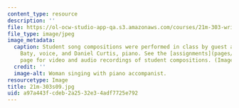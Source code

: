 ```yaml
---
content_type: resource
description: ''
file: https://ol-ocw-studio-app-qa.s3.amazonaws.com/courses/21m-303-writing-in-tonal-forms-i-spring-2009/a97a443fcdeb2a2532e34adf7725e792_21m-303s09.jpg
file_type: image/jpeg
image_metadata:
  caption: Student song compositions were performed in class by guest artists Janna
    Baty, voice, and Daniel Curtis, piano. See the [assignments](pages/assignments)
    page for video and audio recordings of student compositions. (Image by MIT OpenCourseWare.)
  credit: ''
  image-alt: Woman singing with piano accompanist.
resourcetype: Image
title: 21m-303s09.jpg
uid: a97a443f-cdeb-2a25-32e3-4adf7725e792
---
```

